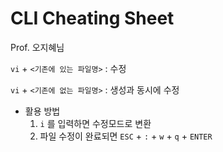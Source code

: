 # CLI Cheating Sheet



Prof. 오지혜님



`vi` + `<기존에 있는 파일명>` : 수정

`vi` + `<기존에 없는 파일명>` : 생성과 동시에 수정

- 활용 방법
  1. `i` 를 입력하면 수정모드로 변환
  2. 파일 수정이 완료되면  `ESC` + `:` + `w` + `q` + `ENTER`